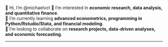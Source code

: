 
👋 Hi, I’m @michaelvct
👀 I’m interested in **economic research, data analysis, and quantitative finance**.  
🌱 I’m currently learning **advanced econometrics, programming in Python/Rstudio/Stata, and financial modeling**.  
💞️ I’m looking to collaborate on **research projects, data-driven analyses, and economic forecasting**.  


---


<!---
michaelvct/michaelvct is a ✨ special ✨ repository because its `README.md` (this file) appears on your GitHub profile.
You can click the Preview link to take a look at your changes.
--->
